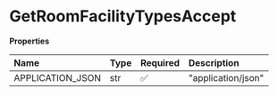 # GetRoomFacilityTypesAccept

**Properties**

| Name             | Type | Required | Description        |
| :--------------- | :--- | :------- | :----------------- |
| APPLICATION_JSON | str  | ✅       | "application/json" |

<!-- This file was generated by liblab | https://liblab.com/ -->
